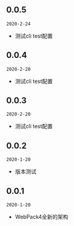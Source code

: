 ## 0.0.5

`2020-2-24`
- 测试cli test配置

## 0.0.4

`2020-2-20`
- 测试cli test配置

## 0.0.3

`2020-2-20`
- 测试cli test配置

## 0.0.2

`2020-1-20`

- 版本测试

## 0.0.1

`2020-1-20`

- WebPack4全新的架构



